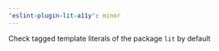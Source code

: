 ```yaml
---
'eslint-plugin-lit-a11y': minor
---
```


Check tagged template literals of the package `lit` by default
